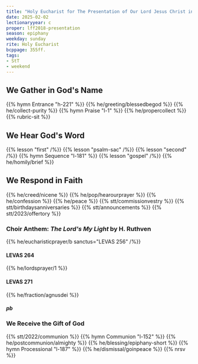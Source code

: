 ```yaml
---
title: "Holy Eucharist for The Presentation of Our Lord Jesus Christ in the Temple"
date: 2025-02-02
lectionaryyear: c
proper: lff2018-presentation
season: epiphany
weekday: sunday
rite: Holy Eucharist
bcppage: 355ff.
tags:
- StT
- weekend
---
```

## We Gather in God's Name
{{% hymn Entrance "h-221" %}}
{{% he/greeting/blessedbegod %}}
{{% he/collect-purity %}}
{{% hymn Praise "l-1" %}}
{{% he/propercollect %}}
{{% rubric-sit %}}
## We Hear God's Word
{{% lesson "first" /%}}
{{% lesson "psalm-sac" /%}}
{{% lesson "second" /%}}
{{% hymn Sequence "l-181" %}}
{{% lesson "gospel" /%}}
{{% he/homily/brief %}}
## We Respond in Faith
{{% he/creed/nicene %}}
{{% he/pop/hearourprayer %}}
{{% he/confession %}}
{{% he/peace %}}
{{% stt/commissionvestry %}}
{{% stt/birthdaysanniversaries %}}
{{% stt/announcements %}}
{{% stt/2023/offertory %}}
### Choir Anthem: _The Lord's My Light_ by H. Ruthven
{{% he/eucharisticprayer/b sanctus="LEVAS 256" /%}}
#### LEVAS 264
{{% he/lordsprayer/1 %}}
#### LEVAS 271
{{% he/fraction/agnusdei %}}
##### pb
### We Receive the Gift of God
{{% stt/2022/communion %}}
{{% hymn Communion "l-152" %}}
{{% he/postcommunion/almighty %}}
{{% he/blessing/epiphany-short %}}
{{% hymn Processional "l-187" %}}
{{% he/dismissal/goinpeace %}}
{{% nrsv %}}

